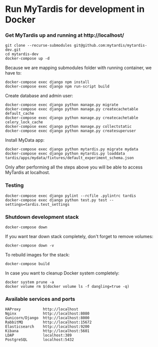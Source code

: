 # Run MyTardis for development in Docker

### Get MyTardis up and running at http://localhost/
```
git clone --recurse-submodules git@github.com:mytardis/mytardis-dev.git
cd mytardis-dev
docker-compose up -d
```

Because we are mapping submodules folder with running container, we have to:
```
docker-compose exec django npm install
docker-compose exec django npm run-script build
```

Create database and admin user:
```
docker-compose exec django python manage.py migrate
docker-compose exec django python manage.py createcachetable default_cache
docker-compose exec django python manage.py createcachetable celery_lock_cache
docker-compose exec django python manage.py collectstatic
docker-compose exec django python manage.py createsuperuser
```

Install MyData app:
```
docker-compose exec django python mytardis.py migrate mydata
docker-compose exec django python mytardis.py loaddata tardis/apps/mydata/fixtures/default_experiment_schema.json
```

Only after performing all the steps above you will be able to access MyTardis at localhost.

### Testing
```
docker-compose exec django pylint --rcfile .pylintrc tardis
docker-compose exec django python test.py test --settings=tardis.test_settings
```

### Shutdown development stack
```
docker-compose down
```

If you want tear down stack completely, don't forget to remove volumes:
```
docker-compose down -v
```

To rebuild images for the stack:
```
docker-compose build
```

In case you want to cleanup Docker system completely:
```
docker system prune -a
docker volume rm $(docker volume ls -f dangling=true -q)
```

### Available services and ports
```
HAProxy          http://localhost
Nginx            http://localhost:8080
Gunicorn/Django  http://localhost:8000
RabbitMQ         http://localhost:15672
Elasticsearch    http://localhost:9200
Kibana           http://localhost:5601
LDAP             localhost:389
PostgreSQL       localhost:5432
```